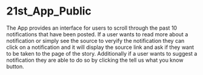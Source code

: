 # 21st_App_Public

The App provides an interface for users to scroll through the past 10 notifications that have been posted. If a user
wants to read more about a notification or simply see the source to veryify the notification they can click on a notification 
and it will display the source link and ask if they want to be taken to the page of the story. Additionally if a user wants 
to suggest a notification they are able to do so by clicking the tell us what you know button. 
